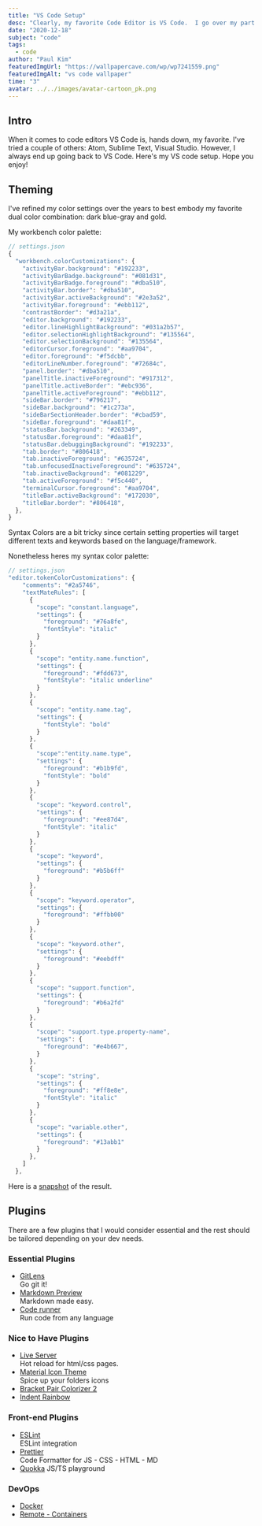 ```yaml
---
title: "VS Code Setup"
desc: "Clearly, my favorite Code Editor is VS Code.  I go over my part of my config: theming, plugins, etc."
date: "2020-12-18"
subject: "code"
tags:
  - code
author: "Paul Kim"
featuredImgUrl: "https://wallpapercave.com/wp/wp7241559.png"
featuredImgAlt: "vs code wallpaper"
time: "3"
avatar: ../../images/avatar-cartoon_pk.png
---
```


## Intro

When it comes to code editors VS Code is, hands down, my favorite. I've tried a couple of others: Atom, Sublime Text, Visual Studio. However, I always end up going back to VS Code. Here's my VS code setup. Hope you enjoy!

## Theming

I've refined my color settings over the years to best embody my favorite dual color combination: dark blue-gray and gold.

My workbench color palette:

```js
// settings.json
{
  "workbench.colorCustomizations": {
    "activityBar.background": "#192233",
    "activityBarBadge.background": "#081d31",
    "activityBarBadge.foreground": "#dba510",
    "activityBar.border": "#dba510",
    "activityBar.activeBackground": "#2e3a52",
    "activityBar.foreground": "#ebb112",
    "contrastBorder": "#d3a21a",
    "editor.background": "#192233",
    "editor.lineHighlightBackground": "#031a2b57",
    "editor.selectionHighlightBackground": "#135564",
    "editor.selectionBackground": "#135564",
    "editorCursor.foreground": "#aa9704",
    "editor.foreground": "#f5dcbb",
    "editorLineNumber.foreground": "#72684c",
    "panel.border": "#dba510",
    "panelTitle.inactiveForeground": "#917312",
    "panelTitle.activeBorder": "#ebc936",
    "panelTitle.activeForeground": "#ebb112",
    "sideBar.border": "#796217",
    "sideBar.background": "#1c273a",
    "sideBarSectionHeader.border": "#cbad59",
    "sideBar.foreground": "#daa81f",
    "statusBar.background": "#263349",
    "statusBar.foreground": "#daa81f",
    "statusBar.debuggingBackground": "#192233",
    "tab.border": "#806418",
    "tab.inactiveForeground": "#635724",
    "tab.unfocusedInactiveForeground": "#635724",
    "tab.inactiveBackground": "#081229",
    "tab.activeForeground": "#f5c440",
    "terminalCursor.foreground": "#aa9704",
    "titleBar.activeBackground": "#172030",
    "titleBar.border": "#806418",
  },
}
```

Syntax Colors are a bit tricky since certain setting properties will target different texts and keywords based on the language/framework.

Nonetheless heres my syntax color palette:

```js
// settings.json
"editor.tokenColorCustomizations": {
    "comments": "#2a5746",
    "textMateRules": [
      {
        "scope": "constant.language",
        "settings": {
          "foreground": "#76a8fe",
          "fontStyle": "italic"
        }
      },
      {
        "scope": "entity.name.function",
        "settings": {
          "foreground": "#fdd673",
          "fontStyle": "italic underline"
        }
      },
      {
        "scope": "entity.name.tag",
        "settings": {
          "fontStyle": "bold"
        }
      },
      {
        "scope":"entity.name.type",
        "settings": {
          "foreground": "#b1b9fd",
          "fontStyle": "bold"
        }
      },
      {
        "scope": "keyword.control",
        "settings": {
          "foreground": "#ee87d4",
          "fontStyle": "italic"
        }
      },
      {
        "scope": "keyword",
        "settings": {
          "foreground": "#b5b6ff"
        }
      },
      {
        "scope": "keyword.operator",
        "settings": {
          "foreground": "#ffbb00"
        }
      },
      {
        "scope": "keyword.other",
        "settings": {
          "foreground": "#eebdff"
        }
      },
      {
        "scope": "support.function",
        "settings": {
          "foreground": "#b6a2fd"
        }
      },
      {
        "scope": "support.type.property-name",
        "settings": {
          "foreground": "#e4b667",
        }
      },
      {
        "scope": "string",
        "settings": {
          "foreground": "#ff8e8e",
          "fontStyle": "italic"
        }
      },
      {
        "scope": "variable.other",
        "settings": {
          "foreground": "#13abb1"
        }
      },
    ]
  },
```

Here is a [snapshot](https://i.ibb.co/M1kRgZ1/vs-code-theme.png) of the result.

## Plugins

There are a few plugins that I would consider essential and the rest should be
tailored depending on your dev needs.

### Essential Plugins

- [GitLens](https://marketplace.visualstudio.com/items?itemName=eamodio.gitlens)  
  Go git it!
- [Markdown Preview](https://marketplace.visualstudio.com/items?itemName=shd101wyy.markdown-preview-enhanced)  
  Markdown made easy.
- [Code runner](https://marketplace.visualstudio.com/items?itemName=formulahendry.code-runner)  
  Run code from any language

### Nice to Have Plugins

- [Live Server](https://marketplace.visualstudio.com/items?itemName=ritwickdey.LiveServer)  
  Hot reload for html/css pages.
- [Material Icon Theme](https://marketplace.visualstudio.com/items?itemName=PKief.material-icon-theme)  
  Spice up your folders icons
- [Bracket Pair Colorizer 2](https://marketplace.visualstudio.com/items?itemName=CoenraadS.bracket-pair-colorizer-2)
- [Indent Rainbow](https://marketplace.visualstudio.com/items?itemName=oderwat.indent-rainbow)

### Front-end Plugins

- [ESLint](https://marketplace.visualstudio.com/items?itemName=dbaeumer.vscode-eslint)  
  ESLint integration
- [Prettier](https://marketplace.visualstudio.com/items?itemName=esbenp.prettier-vscode)  
  Code Formatter for JS - CSS - HTML - MD
- [Quokka](https://marketplace.visualstudio.com/items?itemName=WallabyJs.quokka-vscode)
  JS/TS playground

### DevOps

- [Docker](https://marketplace.visualstudio.com/items?itemName=ms-azuretools.vscode-docker)
- [Remote - Containers](https://marketplace.visualstudio.com/items?itemName=ms-vscode-remote.remote-containers)
